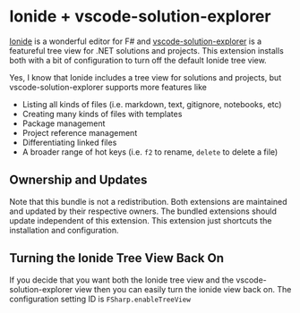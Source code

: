 # Ionide + vscode-solution-explorer

[Ionide](https://marketplace.visualstudio.com/items?itemName=Ionide.Ionide-fsharp) is a wonderful editor for F# and [vscode-solution-explorer](https://marketplace.visualstudio.com/items?itemName=fernandoescolar.vscode-solution-explorer) is a featureful tree view for .NET solutions and projects. 
This extension installs both with a bit of configuration to turn off the default Ionide tree view.

Yes, I know that Ionide includes a tree view for solutions and projects, but vscode-solution-explorer supports more features like
- Listing all kinds of files (i.e. markdown, text, gitignore, notebooks, etc)
- Creating many kinds of files with templates
- Package management
- Project reference management
- Differentiating linked files
- A broader range of hot keys (i.e. `f2` to rename, `delete` to delete a file)


## Ownership and Updates
Note that this bundle is not a redistribution. Both extensions are maintained and updated by their respective owners.
The bundled extensions should update independent of this extension. This extension just shortcuts the installation and configuration.


## Turning the Ionide Tree View Back On

If you decide that you want both the Ionide tree view and the vscode-solution-explorer view then you can 
easily turn the ionide view back on. The configuration setting ID is `FSharp.enableTreeView`